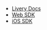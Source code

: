 * [Livery Docs](/ "Livery Docs")
* [Web SDK](web-sdk.md "Livery Web SDK")
* [iOS SDK](ios-sdk.md "Livery iOS SDK")
